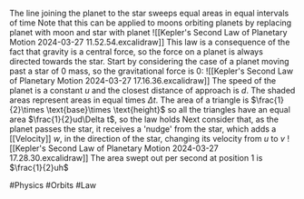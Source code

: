 The line joining the planet to the star sweeps equal areas in equal intervals of time
Note that this can be applied to moons orbiting planets by replacing planet with moon and star with planet
![[Kepler's Second Law of Planetary Motion 2024-03-27 11.52.54.excalidraw]]
This law is a consequence of the fact that gravity is a central force, so the force on a planet is always directed towards the star. Start by considering the case of a planet moving past a star of 0 mass, so the gravitational force is 0:
![[Kepler's Second Law of Planetary Motion 2024-03-27 17.16.36.excalidraw]]
The speed of the planet is a constant $u$ and the closest distance of approach is $d$. The shaded areas represent areas in equal times $\Delta t$. The area of a triangle is $\frac{1}{2}\times \text{base}\times \text{height}$ so all the triangles have an equal area $\frac{1}{2}ud\Delta t$, so the law holds
Next consider that, as the planet passes the star, it receives a 'nudge' from the star, which adds a [[Velocity]] $w$, in the direction of the star, changing its velocity from $u$ to $v$
![[Kepler's Second Law of Planetary Motion 2024-03-27 17.28.30.excalidraw]]
The area swept out per second at position 1 is $\frac{1}{2}uh$

#Physics #Orbits #Law
